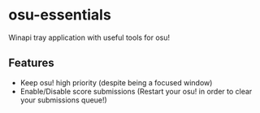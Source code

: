 # osu-essentials
Winapi tray application with useful tools for osu!

## Features
- Keep osu! high priority (despite being a focused window)
- Enable/Disable score submissions (Restart your osu! in order to clear your submissions queue!)